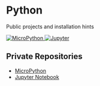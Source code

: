 # Python

Public projects and  installation hints


<!-- get image via remote url using html syntax -->
<a href="https://micropython.org/" title="MicroPython">
   <img src="https://github.com/griemide/MicroPython/blob/master/python.png" alt="MicroPython" />
</a>

<!-- get image via remote url using html syntax -->
<a href="https://jupyter.org/" title="Jupyter">
   <img src="https://jupyter.org/assets/nav_logo.svg" alt="Jupyter" />
</a>


## Private Repositories
* [MicroPython](https://github.com/griemide/MicroPython)
* [Jupyter Notebook](https://github.com/griemide/jupyter)
[]()
[]()
